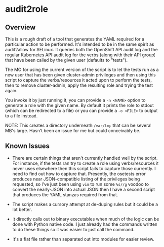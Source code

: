 # audit2role

## Overview

This is a rough draft of a tool that generates the YAML required for a particular action to be performed. It's intended to be in the same spirit as audit2allow for SELinux. It queries both the OpenShift API audit log and the regular Kubernetes API audit log for the verbs (along with their API group) that have been called by the given user (defaults to "tests").

The MO for using the current version of the script is to let the tests run as a new user that has been given cluster-admin privileges and then using this script to capture the verbs/resources it acted upon to perform the tests, then to remove cluster-admin, apply the resulting role and trying the test again.

You invoke it by just running it, you can provide a `-n <NAME>` option to generate a role with the given name. By default it prints the role to stdout (which can be redirected to a file) or you can provide a `-o <FILE>` to output to a file instead.

NOTE: This creates a directory underneath `/var/tmp` that can be several MB's large. Hasn't been an issue for me but could conceivably be.

## Known Issues

* There are certain things that aren't currently handled well by the script. For instance, if the tests ran try to create a role using verbs/resources it never uses elsewhere then this script fails to capture those currently. I need to find out how to capture that. Presently, the osetests error produces near JSON-compatible listing of the privileges being requested, so I've just been using `vim` to run some `%s//g` voodoo to convert the nearly-JSON into actual JSON then I have a second script that produces the YAML stanzas required from that.

* The script makes a cursory attempt at de-duping rules but it could be a lot better.

* It directly calls out to binary executables when much of the logic can be done with Python native code. I just already had the commands written to do these things so it was easier to just call the command.

* It's a flat file rather than separated out into modules for easier review.
